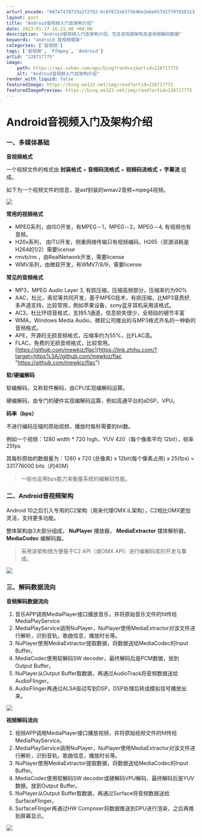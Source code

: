 ```yaml
---
arturl_encode: "68747470733a2f2f62:6c6f672e6373646e2e6e65742f79783831313432313538322f:61727469636c652f64657461696c732f313238373137373735"
layout: post
title: "Android音视频入门及架构介绍"
date: 2023-01-17 16:21:48 +08:00
description: "Android音视频入门及架构介绍，包含音视频架构及音视频解码数据"
keywords: "android 音视频框架"
categories: ['音视频']
tags: ['音视频', 'Ffmpeg', 'Android']
artid: "128717775"
image:
    path: https://api.vvhan.com/api/bing?rand=sj&artid=128717775
    alt: "Android音视频入门及架构介绍"
render_with_liquid: false
featuredImage: https://bing.ee123.net/img/rand?artid=128717775
featuredImagePreview: https://bing.ee123.net/img/rand?artid=128717775
---
```


# Android音视频入门及架构介绍

### 一、多媒体基础

**音视频格式**

一个视频文件的格式由
**封装格式**
+
**音频码流格式**
+
**视频码流格式**
+
**字幕流**
组成。

如下为一个视频文件的信息，是asf封装的wmav2音频+mpeg4视频。

![](https://i-blog.csdnimg.cn/blog_migrate/f139a85e93ed8f04f91fed8997f42cfe.png)

**常用的视频格式**

* MPEG系列，由ISO开发，有MPEG－1，MPEG－2，MPEG－4, 有视频也有音频。
* H26x系列， 由ITU开发，侧重网络传输只有视频编码，H265（资源消耗是H264的1/2）需要license
* rmvb/rm ，由RealNetwork开发，需要license
* WMV系列，由微软开发，有WMV7/8/9，需要license

**常见的音频格式**

* MP3，MPEG Audio Layer 3, 有损压缩，压缩高频部分，压缩率约为90%
* AAC，杜比，索尼等共同开发，基于MPEG技术，有损压缩，比MP3音质好, 多声道支持。比较常用，例如苹果设备，sony蓝牙耳机采用该格式。
* AC3，杜比环绕音格式，支持5.1通道，信息损失很少，全频段的细节丰富
* WMA，Windows Media Audio，微软公司推出的与MP3格式齐名的一种新的音频格式。
* APE，开源的无损音频格式，压缩率约为55%，比FLAC高。
* FLAC，免费的无损音频格式，比较常用。
  [https://github.com/mewkiz/flac](https://link.zhihu.com/?target=https%3A//github.com/mewkiz/flac "https://github.com/mewkiz/flac")

**软/硬编解码**

软编解码，又称软件解码，由CPU实现编解码运算。

硬编解码，由专门的硬件实现编解码运算，例如高通平台的aDSP，VPU。

**码率（bps）**

不进行编码压缩的原始视频，播放时每秒需要的bit数。

例如一个视频：1280 width * 720 high，YUV 420（每个像素平均 12bit），帧率25fps

其每秒原始的数据量为：1280 x 720 (总像素) x 12bit(每个像素占用) x 25(fps) = 331776000 bits（约40M）

> 一般也会用bps能力来衡量系统的编解码性能。

### **二、Android音视频架构**

Android 10之后引入专用的C2架构（用来代理OMX IL架构），C2相比OMX更加灵活，支持更多功能。

整体架构由3大部分组成，
**NuPlayer**
播放器，
**MediaExtractor**
媒体解析器，
**MediaCodec**
编解码器。

> 采用该架构很方便基于C2 API（或OMX API）进行编解码库的开发与集成。

![](https://i-blog.csdnimg.cn/blog_migrate/3d3ef5d42308b9f866680bda6d44a166.png)

### 三、解码数据流向

**音频解码数据流向**

1. 音乐APP调用MediaPlayer接口播放音乐，并将原始音乐文件的fd传给MediaPlayService
2. MediaPlayService调用NuPlayer，NuPlayer使用MediaExtractor对该文件进行解析，识别音轨，歌曲信息，播放时长等。
3. NuPlayer使用MediaExtractor提取数据，将数据送给MediaCodec的Input Buffer。
4. MediaCodec使用软解码SW decoder，最终解码后是PCM数据，放到Output Buffer。
5. NuPlayer从Output Buffer取数据，再通过AudioTrack将音频数据送给AudioFlinger。
6. AudioFlinger再通过ALSA驱动写到DSP，DSP处理后转成模拟信号播放出来。

![](https://i-blog.csdnimg.cn/blog_migrate/7ac3107152d5e33e52b09986acb4318f.png)

**视频解码流向**

1. 视频APP调用MediaPlayer接口播放视频，并将原始视频文件的fd传给MediaPlayService。
2. MediaPlayService调用NuPlayer，NuPlayer使用MediaExtractor对该文件进行解析，识别音轨，歌曲信息，播放时长等。
3. NuPlayer使用MediaExtractor提取数据，将数据送给MediaCodec的Input Buffer。
4. MediaCodec使用软解码SW decoder或硬解码VPU解码，最终解码后是YUV数据，放到Output Buffer。
5. NuPlayer从Output Buffer取数据，再通过Surface将音频数据送给SurfaceFlinger。
6. SurfaceFlinger再通过HW Composer将数据推送到DPU进行渲染，之后再推到屏幕显示。

![](https://i-blog.csdnimg.cn/blog_migrate/534fb21578538ffd689352623f9fe231.png)